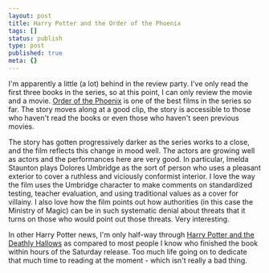 ```yaml
---
layout: post
title: Harry Potter and the Order of the Phoenix
tags: []
status: publish
type: post
published: true
meta: {}
---
```

I'm apparently a little (a lot) behind in the review party.  I've only read the first three books in the series, so at this point, I can only review the movie and a movie.  [Order of the Phoenix](http://imdb.com/title/tt0373889/) is one of the best films in the series so far.  The story moves along at a good clip, the story is accessible to those who haven't read the books or even those who haven't seen previous movies.  

The story has gotten progressively darker as the series works to a close, and the film reflects this change in mood well.  The actors are growing well as actors and the performances here are very good.  In particular, Imelda Staunton plays Dolores Umbridge as the sort of person who uses a pleasant exterior to cover a ruthless and viciously conformist interior.  I love the way the film uses the Umbridge character to make comments on standardized testing, teacher evaluation, and using traditional values as a cover for villainy.  I also love how the film points out how authorities (in this case the Ministry of Magic) can be in such systematic denial about threats that it turns on those who would point out those threats.  Very interesting.

In other Harry Potter news, I'm only half-way through [Harry Potter and the Deathly Hallows](http://www.amazon.com/Harry-Potter-Deathly-Hallows-Book/dp/0545010225/ref=pd_bbs_sr_1/103-1575083-6645427?ie=UTF8&s=books&qid=1185819762&sr=8-1) as compared to most people I know who finished the book within hours of the Saturday release.  Too much life going on to dedicate that much time to reading at the moment - which isn't really a bad thing.
